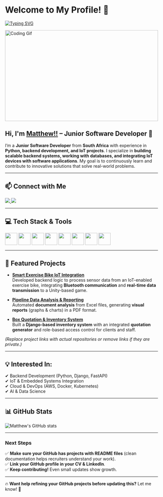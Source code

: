 # **Welcome to My Profile!** 👋  
[![Typing SVG](https://readme-typing-svg.herokuapp.com?font=Fira+Code&pause=1000&width=435&lines=Welcome+to+my+profile%2C+I'm+Matthew)](https://git.io/typing-svg)  

<img src="https://media.giphy.com/media/qgQUggAC3Pfv687qPC/giphy.gif" alt="Coding Gif" width="100%" height="300px">  

## **Hi, I'm [Matthew!!](https://github.com/Mat-t-hew) – Junior Software Developer 🚀**  

I’m a **Junior Software Developer** from **South Africa** with experience in **Python, backend development, and IoT projects**. I specialize in **building scalable backend systems, working with databases, and integrating IoT devices with software applications**. My goal is to continuously learn and contribute to innovative solutions that solve real-world problems.  

---

## **📫 Connect with Me**  

<div> 
  <a href="https://www.linkedin.com/in/matthew-ikenna-8755b8271" target="_blank">
    <img src="https://img.shields.io/badge/-LinkedIn-%230077B5?style=for-the-badge&logo=linkedin&logoColor=white" target="_blank">
  </a> 
  <a href="mailto:n.m.ikenna2@gmail.com" target="_blank">
    <img src="https://img.shields.io/badge/-Gmail-%23333?style=for-the-badge&logo=gmail&logoColor=white" target="_blank">
  </a>  
</div>  

---

## **💻 Tech Stack & Tools**  

<div>
  <img src="https://cdn.jsdelivr.net/gh/devicons/devicon/icons/python/python-original.svg" width="40"/>  
  <img src="https://cdn.jsdelivr.net/gh/devicons/devicon/icons/mysql/mysql-original.svg" width="40"/>  
  <img src="https://cdn.jsdelivr.net/gh/devicons/devicon/icons/django/django-plain.svg" width="40"/>  
  <img src="https://cdn.jsdelivr.net/gh/devicons/devicon/icons/html5/html5-original.svg" width="40"/>  
  <img src="https://cdn.jsdelivr.net/gh/devicons/devicon/icons/css3/css3-original.svg" width="40"/>  
  <img src="https://cdn.jsdelivr.net/gh/devicons/devicon/icons/javascript/javascript-original.svg" width="40"/>  
  <img src="https://cdn.jsdelivr.net/gh/devicons/devicon/icons/bootstrap/bootstrap-original.svg" width="40"/>  
  <img src="https://cdn.jsdelivr.net/gh/devicons/devicon/icons/github/github-original.svg" width="40"/>  
</div>  

---

## **📌 Featured Projects**  

- **[Smart Exercise Bike IoT Integration](https://github.com/Mat-t-hew/project-link)**  
  Developed backend logic to process sensor data from an IoT-enabled exercise bike, integrating **Bluetooth communication** and **real-time data transmission** to a Unity-based game.  

- **[Pipeline Data Analysis & Reporting](https://github.com/Mat-t-hew/project-link)**  
  Automated **document analysis** from Excel files, generating **visual reports** (graphs & charts) in a PDF format.  

- **[Box Quotation & Inventory System](https://github.com/Mat-t-hew/project-link)**  
  Built a **Django-based inventory system** with an integrated **quotation generator** and role-based access control for clients and staff.  

*(Replace project links with actual repositories or remove links if they are private.)*  

---

## **💡 Interested In:**  
✔ Backend Development (Python, Django, FastAPI)  
✔ IoT & Embedded Systems Integration  
✔ Cloud & DevOps (AWS, Docker, Kubernetes)  
✔ AI & Data Science  

---

## **📊 GitHub Stats**  

![Matthew's GitHub stats](https://github-readme-stats.vercel.app/api?username=Mat-t-hew&show_icons=true&theme=radical)  

---

### **Next Steps**  
✅ **Make sure your GitHub has projects with README files** (clean documentation helps recruiters understand your work).  
✅ **Link your GitHub profile in your CV & LinkedIn**.  
✅ **Keep contributing!** Even small updates show growth.  

---

🔥 **Want help refining your GitHub projects before updating this?** Let me know! 🚀

